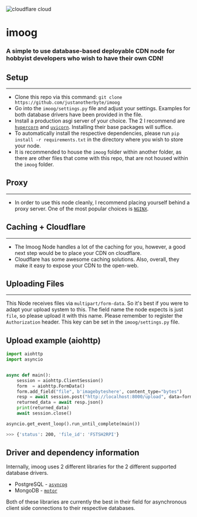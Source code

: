 ![cloudflare cloud](https://media.discordapp.net/attachments/806271593956507698/914639645348888626/unknown.png?width=1440&height=663)
# imoog

### A simple to use database-based deployable CDN node for hobbyist developers who wish to have their own CDN!

## Setup
---
- Clone this repo via this command: `git clone https://github.com/justanotherbyte/imoog`
- Go into the `imoog/settings.py` file and adjust your settings. Examples for both database drivers have been provided in the file.
- Install a production asgi server of your choice. The 2 I recommend are [`hypercorn`](https://pypi.org/project/hypercorn/) and [`uvicorn`](https://pypi.org/project/uvicorn/). Installing their base packages will suffice.
- To automatically install the respective dependencies, please run `pip install -r requirements.txt` in the directory where you wish to store your node.
- It is recommended to house the `imoog` folder within another folder, as there are other files that come with this repo, that are not housed within the `imoog` folder.

## Proxy
---
- In order to use this node cleanly, I recommend placing yourself behind a proxy server. One of the most popular choices is [`NGINX`](https://www.nginx.com/).

## Caching + Cloudflare
---
- The Imoog Node handles a lot of the caching for you, however, a good next step would be to place your CDN on cloudflare. 
- Cloudflare has some awesome caching solutions. Also, overall, they make it easy to expose your CDN to the open-web.

## Uploading Files
---
This Node receives files via `multipart/form-data`. So it's best if you were to adapt your upload system to this. The field name the node expects is just `file`, so please upload it with this name. Please remember to register the `Authorization` header. This key can be set in the `imoog/settings.py` file.

## Upload example (aiohttp)
```py
import aiohttp
import asyncio


async def main():
    session = aiohttp.ClientSession()
    form  = aiohttp.FormData()
    form.add_field("file", b'imagebyteshere', content_type="bytes")
    resp = await session.post("http://localhost:8000/upload", data=form, headers={"Authorization": "myawesomesecretkey"})
    returned_data = await resp.json()
    print(returned_data)
    await session.close()

asyncio.get_event_loop().run_until_complete(main())
```
```sh
>>> {'status': 200, 'file_id': 'FSTSH2RPI'}
```

## Driver and dependency information
Internally, imoog uses 2 different libraries for the 2 different supported database drivers. 

- PostgreSQL - [`asyncpg`](https://github.com/MagicStack/asyncpg)
- MongoDB - [`motor`](https://github.com/mongodb/motor)

Both of these libraries are currently the best in their field for asynchronous client side connections to their respective databases.